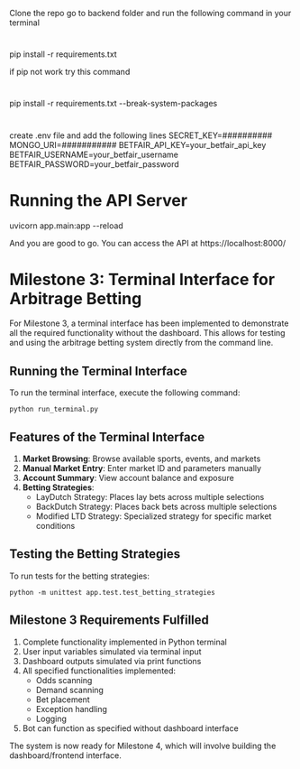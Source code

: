 Clone the repo go to backend folder and run the following command in your terminal

#
pip install -r requirements.txt

if pip not work try this command

#
pip install -r requirements.txt --break-system-packages


#
create .env file and add the following lines
SECRET_KEY=##########
MONGO_URI=###########
BETFAIR_API_KEY=your_betfair_api_key
BETFAIR_USERNAME=your_betfair_username
BETFAIR_PASSWORD=your_betfair_password

# Running the API Server
uvicorn app.main:app --reload

And you are good to go. You can access the API at https://localhost:8000/

# Milestone 3: Terminal Interface for Arbitrage Betting

For Milestone 3, a terminal interface has been implemented to demonstrate all the required functionality without the dashboard. This allows for testing and using the arbitrage betting system directly from the command line.

## Running the Terminal Interface

To run the terminal interface, execute the following command:

```
python run_terminal.py
```

## Features of the Terminal Interface

1. **Market Browsing**: Browse available sports, events, and markets
2. **Manual Market Entry**: Enter market ID and parameters manually
3. **Account Summary**: View account balance and exposure
4. **Betting Strategies**:
   - LayDutch Strategy: Places lay bets across multiple selections
   - BackDutch Strategy: Places back bets across multiple selections
   - Modified LTD Strategy: Specialized strategy for specific market conditions

## Testing the Betting Strategies

To run tests for the betting strategies:

```
python -m unittest app.test.test_betting_strategies
```

## Milestone 3 Requirements Fulfilled

1. Complete functionality implemented in Python terminal
2. User input variables simulated via terminal input
3. Dashboard outputs simulated via print functions
4. All specified functionalities implemented:
   - Odds scanning
   - Demand scanning
   - Bet placement
   - Exception handling
   - Logging
5. Bot can function as specified without dashboard interface

The system is now ready for Milestone 4, which will involve building the dashboard/frontend interface.
